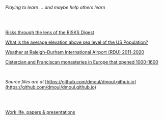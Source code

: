 *Playing to learn ... and maybe help others learn*

<br>
<br>

[Risks through the lens of the RISKS Digest](./risks-lens/the-lens.html)

[What is the average elevation above sea level of the US Population?](./mean-uspop-elevation/mean-population-elevation.html)

[Weather at Raleigh-Durham International Airport (RDU) 2011-2020](./rdu-weather/rdu-weather.html)

[Cistercian and Franciscan monasteries in Europe that opened 1000-1600](./monasteries/monasteries.html)

<br>

*Source files are at* [https://github.com/dmoul/dmoul.github.io](https://github.com/dmoul/dmoul.github.io)

<br>
<br>

[Work life, papers & presentations](./papers-presentations/papers-presentations.html)



